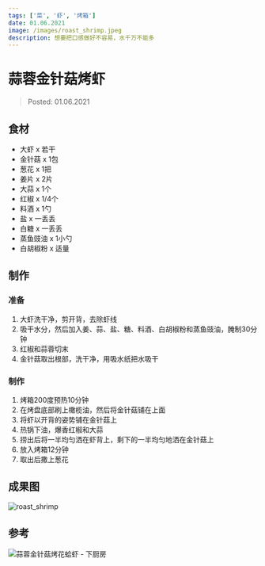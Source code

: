 ```yaml
---
tags: ['菜', '虾', '烤箱']
date: 01.06.2021
image: /images/roast_shrimp.jpeg
description: 想要把口感做好不容易，水千万不能多
---
```


# 蒜蓉金针菇烤虾

> Posted: 01.06.2021

<Tag />

## 食材

- 大虾 x 若干
- 金针菇 x 1包
- 葱花 x 1把
- 姜片 x 2片
- 大蒜 x 1个
- 红椒 x 1/4个
- 料酒 x 1勺
- 盐 x 一丢丢
- 白糖 x 一丢丢
- 蒸鱼豉油 x 1小勺
- 白胡椒粉 x 适量

## 制作

### 准备

1. 大虾洗干净，剪开背，去除虾线
2. 吸干水分，然后加入姜、蒜、盐、糖、料酒、白胡椒粉和蒸鱼豉油，腌制30分钟
3. 红椒和蒜蓉切末
4. 金针菇取出根部，洗干净，用吸水纸把水吸干

### 制作

1. 烤箱200度预热10分钟
2. 在烤盘底部刷上橄榄油，然后将金针菇铺在上面
3. 将虾以开背的姿势铺在金针菇上
4. 热锅下油，爆香红椒和大蒜
5. 捞出后将一半均匀洒在虾背上，剩下的一半均匀地洒在金针菇上
6. 放入烤箱12分钟
7. 取出后撒上葱花

## 成果图

![roast_shrimp](/images/roast_shrimp.jpeg)

## 参考

![蒜蓉金针菇烤花蛤虾 - 下厨房](https://www.xiachufang.com/recipe/102226169/)

<Disqus />